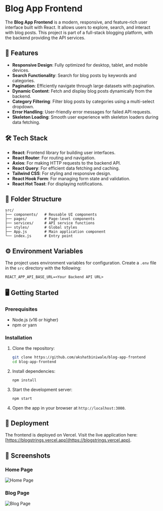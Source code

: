 # Blog App Frontend

The **Blog App Frontend** is a modern, responsive, and feature-rich user interface built with React. It allows users to explore, search, and interact with blog posts. This project is part of a full-stack blogging platform, with the backend providing the API services.

## 🚀 Features

- **Responsive Design**: Fully optimized for desktop, tablet, and mobile devices.
- **Search Functionality**: Search for blog posts by keywords and categories.
- **Pagination**: Efficiently navigate through large datasets with pagination.
- **Dynamic Content**: Fetch and display blog posts dynamically from the backend.
- **Category Filtering**: Filter blog posts by categories using a multi-select dropdown.
- **Error Handling**: User-friendly error messages for failed API requests.
- **Skeleton Loading**: Smooth user experience with skeleton loaders during data fetching.

## 🛠️ Tech Stack

- **React**: Frontend library for building user interfaces.
- **React Router**: For routing and navigation.
- **Axios**: For making HTTP requests to the backend API.
- **React Query**: For efficient data fetching and caching.
- **Tailwind CSS**: For styling and responsive design.
- **React Hook Form**: For managing form state and validation.
- **React Hot Toast**: For displaying notifications.

## 📂 Folder Structure

```
src/
├── components/   # Reusable UI components
├── pages/        # Page-level components
├── services/     # API service functions
├── styles/       # Global styles
├── App.js        # Main application component
└── index.js      # Entry point
```

## ⚙️ Environment Variables

The project uses environment variables for configuration. Create a `.env` file in the `src` directory with the following:

```properties
REACT_APP_API_BASE_URL=<Your Backend API URL>
```

## 🖥️ Getting Started

### Prerequisites

- Node.js (v16 or higher)
- npm or yarn

### Installation

1. Clone the repository:
    ```bash
    git clone https://github.com/akshatbiniwale/blog-app-frontend
    cd blog-app-frontend
    ```

2. Install dependencies:
    ```bash
    npm install
    ```

3. Start the development server:
    ```bash
    npm start
    ```

4. Open the app in your browser at `http://localhost:3000`.

## 🚀 Deployment

The frontend is deployed on Vercel. Visit the live application here: [https://blogstrings.vercel.app](https://blogstrings.vercel.app).

## 📸 Screenshots

### Home Page
![Home Page](https://drive.google.com/uc?id=1_p7nM6V0NFnA-mv5n5CLailAMlEcq-vd)

### Blog Page
![Blog Page](https://drive.google.com/uc?id=1IgUL62UPxZV0d-Y1ScRD0-e9Sb9eEQ77)
